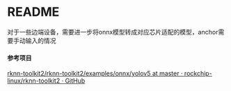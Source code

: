 # README

对于一些边端设备，需要进一步将onnx模型转成对应芯片适配的模型，anchor需要手动输入的情况

#### 参考项目

[rknn-toolkit2/rknn-toolkit2/examples/onnx/yolov5 at master · rockchip-linux/rknn-toolkit2 · GitHub](https://github.com/rockchip-linux/rknn-toolkit2/tree/master/rknn-toolkit2/examples/onnx/yolov5)